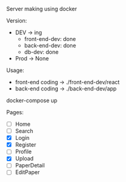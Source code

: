 <!-- @format -->

Server making using docker

Version:

- DEV -> ing
  - front-end-dev: done
  - back-end-dev: done
  - db-dev: done
- Prod -> None

Usage:

- front-end coding -> ./front-end-dev/react
- back-end coding -> ./back-end-dev/app

docker-compose up

Pages:

- [ ] Home
- [ ] Search
- [x] Login
- [x] Register
- [ ] Profile
- [x] Upload
- [ ] PaperDetail
- [ ] EditPaper
